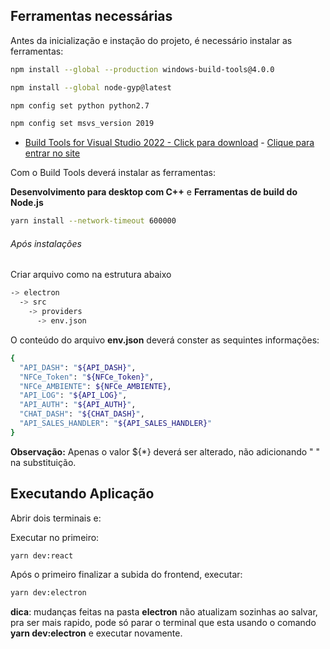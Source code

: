## Ferramentas necessárias

Antes da inicialização e instação do projeto, é necessário instalar as ferramentas:

```bash
npm install --global --production windows-build-tools@4.0.0
```

```bash
npm install --global node-gyp@latest
```

```bash
npm config set python python2.7
```

```bash
npm config set msvs_version 2019
```

- [Build Tools for Visual Studio 2022 - Click para download](https://aka.ms/vs/17/release/vs_BuildTools.exe) - [Clique para entrar no site](https://visualstudio.microsoft.com/downloads/)

Com o Build Tools deverá instalar as ferramentas:

**Desenvolvimento para desktop com C++** e **Ferramentas de build do Node.js**

```bash
yarn install --network-timeout 600000
```

###### Após instalações

Criar arquivo como na estrutura abaixo

```bash
-> electron
  -> src
    -> providers
      -> env.json
```

O conteúdo do arquivo **env.json** deverá conster as sequintes informações:

```bash
{
  "API_DASH": "${API_DASH}",
  "NFCe_Token": "${NFCe_Token}",
  "NFCe_AMBIENTE": ${NFCe_AMBIENTE},
  "API_LOG": "${API_LOG}",
  "API_AUTH": "${API_AUTH}",
  "CHAT_DASH": "${CHAT_DASH}",
  "API_SALES_HANDLER": "${API_SALES_HANDLER}"
}
```

**Observação:** Apenas o valor ${\*} deverá ser alterado, não adicionando " " na substituição.

## Executando Aplicação

Abrir dois terminais e:

Executar no primeiro:

```bash
yarn dev:react
```

Após o primeiro finalizar a subida do frontend, executar:

```bash
yarn dev:electron
```

**dica**: mudanças feitas na pasta **electron** não atualizam sozinhas ao salvar, pra ser mais rapido, pode só parar o terminal que esta usando o comando **yarn dev:electron** e executar novamente.
